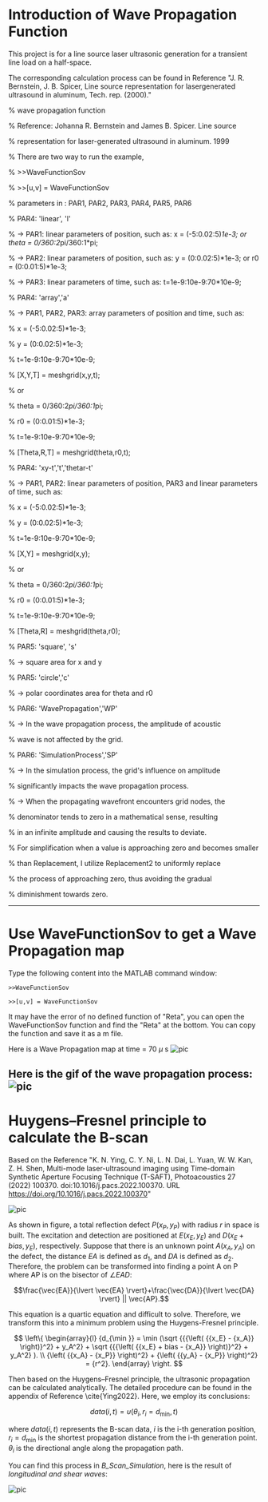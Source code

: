 # Introduction of Wave Propagation Function
This project is for a line source laser ultrasonic generation for a transient line load on a half-space. 

The corresponding calculation process can be found in Reference "J. R. Bernstein, J. B. Spicer, Line source representation for lasergenerated ultrasound in aluminum, Tech. rep. (2000)."

% wave propagation function 

% Reference: Johanna R. Bernstein and James B. Spicer. Line source

% representation for laser-generated ultrasound in aluminum. 1999

% There are two way to run the example,

%   >>WaveFunctionSov

%   >>[u,v] = WaveFunctionSov

% parameters in : PAR1, PAR2, PAR3, PAR4, PAR5, PAR6

% PAR4: 'linear', 'l'

%           -> PAR1: linear parameters of position, such as: x = (-5:0.02:5)*1e-3; or theta = 0/360:2*pi/360:1*pi;

%           -> PAR2: linear parameters of position, such as: y = (0:0.02:5)*1e-3; or r0 = (0:0.01:5)*1e-3;

%           -> PAR3: linear parameters of time, such as: t=1e-9:10e-9:70*10e-9;

% PAR4: 'array','a'

%           -> PAR1, PAR2, PAR3: array parameters of position and time, such as: 

%                     x = (-5:0.02:5)*1e-3;

%                     y = (0:0.02:5)*1e-3;

%                     t=1e-9:10e-9:70*10e-9;

%                     [X,Y,T] = meshgrid(x,y,t);

%                 or 

%                     theta = 0/360:2*pi/360:1*pi;

%                     r0 = (0:0.01:5)*1e-3;

%                     t=1e-9:10e-9:70*10e-9;

%                     [Theta,R,T] = meshgrid(theta,r0,t);

% PAR4: 'xy-t','t','thetar-t'

%           -> PAR1, PAR2: linear parameters of position, PAR3 and linear parameters of time, such as:

%                     x = (-5:0.02:5)*1e-3;

%                     y = (0:0.02:5)*1e-3;

%                     t=1e-9:10e-9:70*10e-9;

%                     [X,Y] = meshgrid(x,y);

%                 or 

%                     theta = 0/360:2*pi/360:1*pi;

%                     r0 = (0:0.01:5)*1e-3;

%                     t=1e-9:10e-9:70*10e-9;

%                     [Theta,R] = meshgrid(theta,r0);

% PAR5: 'square', 's'

%           -> square area for x and y

% PAR5: 'circle','c'

%           -> polar coordinates area for theta and r0

% PAR6: 'WavePropagation','WP'

%           -> In the wave propagation process, the amplitude of acoustic 

%              wave is not affected by the grid.

% PAR6: 'SimulationProcess','SP'

%           -> In the simulation process, the grid's influence on amplitude

%              significantly impacts the wave propagation process.

%           -> When the propagating wavefront encounters grid nodes, the 

%              denominator tends to zero in a mathematical sense, resulting

%              in an infinite amplitude and causing the results to deviate.

%              For simplification when a value is approaching zero and becomes smaller 

%              than Replacement, I utilize Replacement2 to uniformly replace

%              the process of approaching zero, thus avoiding the gradual 

%              diminishment towards zero.


---
# Use WaveFunctionSov to get a Wave Propagation map
Type the following content into the MATLAB command window:

`>>WaveFunctionSov`

`>>[u,v] = WaveFunctionSov`

It may have the error of no defined function of "Reta", you can open the WaveFunctionSov function and find the "Reta" at the bottom. You can copy the function and save it as a m file.

Here is a Wave Propagation map at time = 70 $\mu$ s
![pic](https://github.com/XueWuuuu/img_folder/blob/main/FigA1.png)   

Here is the gif of the wave propagation process:
![pic](https://github.com/XueWuuuu/img_folder/blob/main/test.gif)
---
# Huygens–Fresnel principle to calculate the B-scan
Based on the Reference "K. N. Ying, C. Y. Ni, L. N. Dai, L. Yuan, W. W. Kan, Z. H. Shen, Multi-mode laser-ultrasound imaging using Time-domain Synthetic Aperture Focusing Technique (T-SAFT), Photoacoustics 27 (2022) 100370. doi:10.1016/j.pacs.2022.100370. URL https://doi.org/10.1016/j.pacs.2022.100370"

![pic](https://github.com/XueWuuuu/img_folder/blob/main/Appendix1.png)

As shown in figure, a total reflection defect $P(x_P,y_P)$ with radius $r$ in space is built. The excitation and detection are positioned at $E(x_E,y_E)$ and $D(x_E+bias,y_E)$, respectively. Suppose that there is an unknown point $A(x_A,y_A)$ on the defect, the distance $EA$ is defined as $d_1$, and $DA$ is defined as $d_2$. Therefore, the problem can be transformed into finding a point A on P where AP is on the bisector of $\angle EAD$:

$$\frac{\vec{EA}}{\lvert \vec{EA} \rvert}+\frac{\vec{DA}}{\lvert \vec{DA} \rvert} || \vec{AP}.$$

This equation is a quartic equation and difficult to solve. Therefore, we transform this into a minimum problem using the Huygens-Fresnel principle.

$$
\left\{ \begin{array}{l}
{d_{\min }} = \min (\sqrt {{{\left( {{x_E} - {x_A}} \right)}^2} + y_A^2}  + \sqrt {{{\left( {{x_E} + bias - {x_A}} \right)}^2} + y_A^2} ). \\
{\left( {{x_A} - {x_P}} \right)^2} + {\left( {{y_A} - {x_P}} \right)^2} = {r^2}.
\end{array} \right.
$$

Then based on the Huygens–Fresnel principle, the ultrasonic propagation can be calculated analytically. The detailed procedure can be found in the appendix of Reference \cite{Ying2022}. Here, we employ its conclusions:

$$
 data(i,t) = \upsilon(\theta_i, r_i = d_{\min}, t) 
$$
   
where $data\left( {i,t} \right)$ represents the B-scan data, $i$ is the i-th generation position, ${r_i} = {d_{\min }}$ is the shortest propagation distance from the i-th generation point. $\theta _i$ is the directional angle along the propagation path. 

You can find this process in _B\_Scan\_Simulation_, here is the result of *longitudinal and shear waves*:

![pic](https://github.com/XueWuuuu/img_folder/blob/main/B-scan%20result.png)
